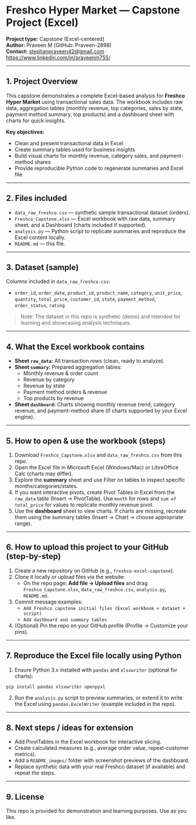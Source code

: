 
# Freshco Hyper Market — Capstone Project (Excel)

**Project type:** Capstone (Excel-centered)  
**Author:** Praveen M (GitHub: Praveen-2898)  
**Contact:** stephanpraveen42@gmail.com · https://www.linkedin.com/in/praveenm755/

---

## 1. Project Overview
This capstone demonstrates a complete Excel-based analysis for **Freshco Hyper Market** using transactional sales data. The workbook includes raw data, aggregation tables (monthly revenue, top categories, sales by state, payment method summary, top products) and a dashboard sheet with charts for quick insights.

**Key objectives:**
- Clean and present transactional data in Excel
- Create summary tables used for business insights
- Build visual charts for monthly revenue, category sales, and payment-method shares
- Provide reproducible Python code to regenerate summaries and Excel file

---

## 2. Files included
- `data_raw_freshco.csv` — synthetic sample transactional dataset (orders).  
- `Freshco_Capstone.xlsx` — Excel workbook with raw data, summary sheet, and a Dashboard (charts included if supported).  
- `analysis.py` — Python script to replicate summaries and reproduce the Excel content locally.  
- `README.md` — this file.

---

## 3. Dataset (sample)
Columns included in `data_raw_freshco.csv`:
- `order_id`, `order_date`, `product_id`, `product_name`, `category`, `unit_price`, `quantity`, `total_price`, `customer_id`, `state`, `payment_method`, `order_status`, `rating`

> Note: The dataset in this repo is synthetic (demo) and intended for learning and showcasing analysis techniques.

---

## 4. What the Excel workbook contains
- **Sheet `raw_data`:** All transaction rows (clean, ready to analyze).
- **Sheet `summary`:** Prepared aggregation tables:
  - Monthly revenue & order count
  - Revenue by category
  - Revenue by state
  - Payment method orders & revenue
  - Top products by revenue
- **Sheet `dashboard`:** Charts showing monthly revenue trend, category revenue, and payment-method share (if charts supported by your Excel engine).

---

## 5. How to open & use the workbook (steps)
1. Download `Freshco_Capstone.xlsx` and `data_raw_freshco.csv` from this repo.  
2. Open the Excel file in Microsoft Excel (Windows/Mac) or LibreOffice Calc (charts may differ).  
3. Explore the **summary** sheet and use Filter on tables to inspect specific months/categories/states.  
4. If you want interactive pivots, create Pivot Tables in Excel from the `raw_data` table (Insert → PivotTable). Use `month` for rows and `sum of total_price` for values to replicate monthly revenue pivot.
5. Use the **dashboard** sheet to view charts. If charts are missing, recreate them using the summary tables (Insert → Chart → choose appropriate range).

---

## 6. How to upload this project to your GitHub (step-by-step)
1. Create a new repository on GitHub (e.g., `freshco-excel-capstone`).  
2. Clone it locally or upload files via the website:
   - On the repo page: **Add file → Upload files** and drag `Freshco_Capstone.xlsx`, `data_raw_freshco.csv`, `analysis.py`, `README.md`.
3. Commit message examples:
   - `Add Freshco capstone initial files (Excel workbook + dataset + script)`
   - `Add dashboard and summary tables`
4. (Optional) Pin the repo on your GitHub profile (Profile → Customize your pins).

---

## 7. Reproduce the Excel file locally using Python
1. Ensure Python 3.x installed with `pandas` and `xlsxwriter` (optional for charts):
```
pip install pandas xlsxwriter openpyxl
```
2. Run the `analysis.py` script to preview summaries, or extend it to write the Excel using `pandas.ExcelWriter` (example included in the repo).

---

## 8. Next steps / ideas for extension
- Add PivotTables in the Excel workbook for interactive slicing.  
- Create calculated measures (e.g., average order value, repeat-customer metrics).  
- Add a `README_images/` folder with screenshot previews of the dashboard.  
- Replace synthetic data with your real Freshco dataset (if available) and repeat the steps.

---

## 9. License
This repo is provided for demonstration and learning purposes. Use as you like.
